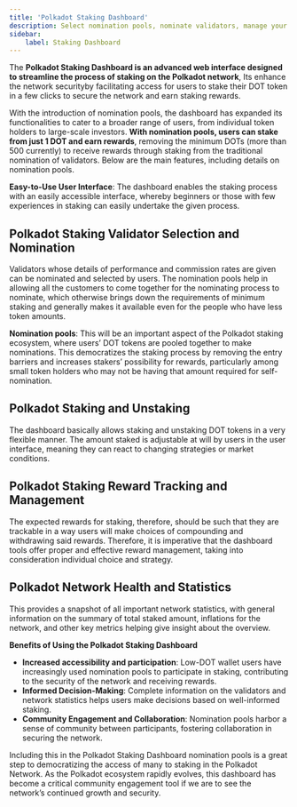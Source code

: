 ```yaml
---
title: 'Polkadot Staking Dashboard'
description: Select nomination pools, nominate validators, manage your staking…
sidebar:
    label: Staking Dashboard
---
```


The **Polkadot Staking Dashboard is an advanced web interface designed to streamline the process of staking on the Polkadot network**, Its enhance the network securityby facilitating access for users to stake their DOT token in a few clicks to secure the network and earn staking rewards.

With the introduction of nomination pools, the dashboard has expanded its functionalities to cater to a broader range of users, from individual token holders to large-scale investors. **With nomination pools, users can stake from just 1 DOT and earn rewards**, removing the minimum DOTs (more than 500 currently) to receive rewards through staking from the traditional nomination of validators. Below are the main features, including details on nomination pools.

**Easy-to-Use User Interface**: The dashboard enables the staking process with an easily accessible interface, whereby beginners or those with few experiences in staking can easily undertake the given process.

**Polkadot Staking Validator Selection and Nomination**
-------------------------------------------------------

Validators whose details of performance and commission rates are given can be nominated and selected by users. The nomination pools help in allowing all the customers to come together for the nominating process to nominate, which otherwise brings down the requirements of minimum staking and generally makes it available even for the people who have less token amounts.

**Nomination pools**: This will be an important aspect of the Polkadot staking ecosystem, where users’ DOT tokens are pooled together to make nominations. This democratizes the staking process by removing the entry barriers and increases stakers’ possibility for rewards, particularly among small token holders who may not be having that amount required for self-nomination.

**Polkadot Staking and Unstaking**
----------------------------------

The dashboard basically allows staking and unstaking DOT tokens in a very flexible manner. The amount staked is adjustable at will by users in the user interface, meaning they can react to changing strategies or market conditions.

**Polkadot Staking Reward Tracking and Management**
---------------------------------------------------

The expected rewards for staking, therefore, should be such that they are trackable in a way users will make choices of compounding and withdrawing said rewards. Therefore, it is imperative that the dashboard tools offer proper and effective reward management, taking into consideration individual choice and strategy.

**Polkadot Network Health and Statistics**
------------------------------------------

This provides a snapshot of all important network statistics, with general information on the summary of total staked amount, inflations for the network, and other key metrics helping give insight about the overview.

**Benefits of Using the Polkadot Staking Dashboard**

- **Increased accessibility and participation**: Low-DOT wallet users have increasingly used nomination pools to participate in staking, contributing to the security of the network and receiving rewards.
- **Informed Decision-Making**: Complete information on the validators and network statistics helps users make decisions based on well-informed staking.
- **Community Engagement and Collaboration**: Nomination pools harbor a sense of community between participants, fostering collaboration in securing the network.

Including this in the Polkadot Staking Dashboard nomination pools is a great step to democratizing the access of many to staking in the Polkadot Network. As the Polkadot ecosystem rapidly evolves, this dashboard has become a critical community engagement tool if we are to see the network’s continued growth and security.
